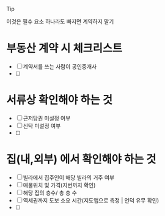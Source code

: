 > [!TIP]
> 이것은 필수 요소
> 하나라도 빠지면 계약하지 말기


# 부동산 계약 시 체크리스트
- [ ] 계약서를 쓰는 사람이 공인중개사
- [ ] 

# 서류상 확인해야 하는 것
- [ ] 근저당권 미설정 여부
- [ ] 신탁 미설정 여부
- [ ] 

# 집(내,외부) 에서 확인해야 하는 것
- [ ] 빌라에서 집주인이 해당 빌라의 거주 여부
- [ ] 매물위치 및 가격(지번까지 확인)
- [ ] 해당 집의 층수/ 총 층 수
- [ ] 역세권까지 도보 소요 시간(지도앱으로 측정 | 언덕 유무 확인)
- [ ] 